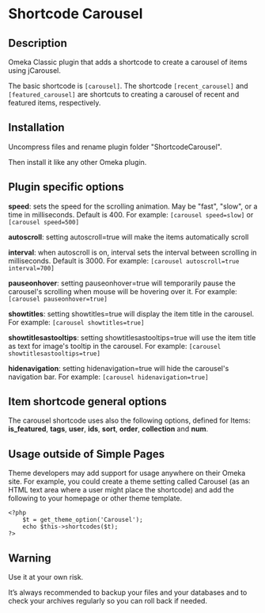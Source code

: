 # Shortcode Carousel

## Description
Omeka Classic plugin that adds a shortcode to create a carousel of items using jCarousel.

The basic shortcode is `[carousel]`. 
The shortcode `[recent_carousel]` and `[featured_carousel]` are shortcuts to creating a carousel of recent and featured items, respectively.

## Installation
Uncompress files and rename plugin folder "ShortcodeCarousel".

Then install it like any other Omeka plugin.

## Plugin specific options
**speed**: sets the speed for the scrolling animation. May be "fast", "slow", or a time in milliseconds. Default is 400. For example: `[carousel speed=slow]` or `[carousel speed=500]`

**autoscroll**: setting autoscroll=true will make the items automatically scroll

**interval**: when autoscroll is on, interval sets the interval between scrolling in milliseconds. Default is 3000. For example: `[carousel autoscroll=true interval=700]`

**pauseonhover**: setting pauseonhover=true will temporarily pause the carousel's scrolling when mouse will be hovering over it. For example: `[carousel pauseonhover=true]`

**showtitles**: setting showtitles=true will display the item title in the carousel. For example: `[carousel showtitles=true]`

**showtitlesastooltips**: setting showtitlesastooltips=true will use the item title as text for image's tooltip in the carousel. For example: `[carousel showtitlesastooltips=true]`

**hidenavigation**: setting hidenavigation=true will hide the carousel's navigation bar. For example: `[carousel hidenavigation=true]`

## Item shortcode general options
The carousel shortcode uses also the following options, defined for Items: **is_featured**, **tags**, **user**, **ids**, **sort**, **order**, **collection** and **num**.

## Usage outside of Simple Pages
Theme developers may add support for usage anywhere on their Omeka site. For example, you could create a theme setting called Carousel (as an HTML text area where a user might place the shortcode) and add the following to your homepage or other theme template.
```
<?php
    $t = get_theme_option('Carousel');
    echo $this->shortcodes($t);
?>
```
## Warning
Use it at your own risk.

It’s always recommended to backup your files and your databases and to check your archives regularly so you can roll back if needed.
